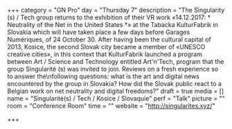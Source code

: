 +++
category = "GN Pro"
day = "Thursday 7"
description = "The Singularity (s) / Tech group returns to the exhibition of their VR work «14.12.2017: † Neutrality of the Net in the United States †» at the Tabacka KulturFabrik in Slovakia which will have taken place a few days before Garages Numériques, of 24 October 30. After having been the cultural capital of 2013, Kosice, the second Slovak city became a member of «UNESCO creative cities», in this context that KulturFabrik launched a program between Art / Science and Technology entitled Art'n'Tech, program that the group Singularité (s) was invited to join. Reviews on a fresh experience so to answer the\nfollowing questions: what is the art and digital news encountered by the group in Slovakia? How did the Slovak public react to a Belgian work on net neutrality and digital freedoms?"
draft = true
media = []
name = "Singularité(s) / Tech / Kosice / Slovaquie"
perf = "Talk"
picture = ""
room = "Conference Room"
time = ""
website = "http://singularites.xyz/"

+++
